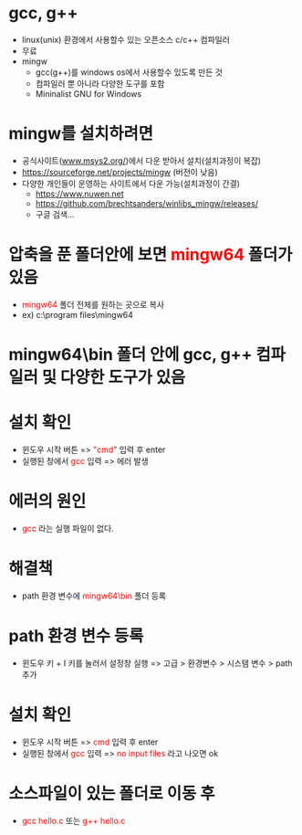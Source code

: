 <style>
r { color: Red }
o { color: Orange }
g { color: Green }
</style>

# gcc, g++
  - linux(unix) 환경에서 사용할수 있는 오픈소스 c/c++ 컴파일러
  - 무료
- mingw
  - gcc(g++)를 windows os에서 사용할수 있도록 만든 것
  - 컴파일러 뿐 아니라 다양한 도구를 포함
  - Mininalist GNU for Windows

# mingw를 설치하려면
  - 공식사이트(www.msys2.org/)에서 다운 받아서 설치(설치과정이 복잡)
  - https://sourceforge.net/projects/mingw (버전이 낮음)
  - 다양한 개인들이 운영하는 사이트에서 다운 가능(설치과정이 간결)
    - https://www.nuwen.net
    - https://github.com/brechtsanders/winlibs_mingw/releases/
    - 구글 검색...

# 압축을 푼 폴더안에 보면 <r>mingw64</r> 폴더가 있음
  - <r>mingw64</r> 폴더 전체를 원하는 곳으로 복사
  - ex) c:\\program files\\mingw64
  
# mingw64\bin 폴더 안에 gcc, g++ 컴파일러 및 다양한 도구가 있음

# 설치 확인
  - 윈도우 시작 버튼 => <r>"cmd"</r> 입력 후 enter
  - 실행된 창에서 <r>gcc</r> 입력 => 에러 발생

# 에러의 원인
  - <r>gcc</r> 라는 실행 파일이 없다.

# 해결책
  - path 환경 변수에 <r>mingw64\bin</r> 폴더 등록

# path 환경 변수 등록
  - 윈도우 키 + I 키를 눌러서 설정창 실행 => 고급 > 환경변수 > 시스템 변수 > path 추가

# 설치 확인
  -  윈도우 시작 버튼 => <r>cmd</r> 입력 후 enter
  -  실행된 창에서 <r>gcc</r> 입력 => <r>no input files</r> 라고 나오면 ok
  
# 소스파일이 있는 폴더로 이동 후
  - <r>gcc hello.c</r> 또는 <r>g++ hello.c</r>
  


